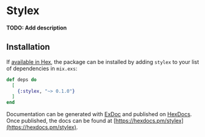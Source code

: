 # Stylex

**TODO: Add description**

## Installation

If [available in Hex](https://hex.pm/docs/publish), the package can be installed
by adding `stylex` to your list of dependencies in `mix.exs`:

```elixir
def deps do
  [
    {:stylex, "~> 0.1.0"}
  ]
end
```

Documentation can be generated with [ExDoc](https://github.com/elixir-lang/ex_doc)
and published on [HexDocs](https://hexdocs.pm). Once published, the docs can
be found at [https://hexdocs.pm/stylex](https://hexdocs.pm/stylex).

